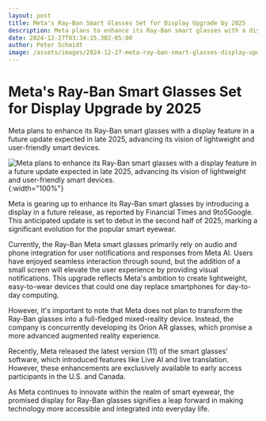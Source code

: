 ```yaml
---
layout: post
title: Meta's Ray-Ban Smart Glasses Set for Display Upgrade by 2025
description: Meta plans to enhance its Ray-Ban smart glasses with a display feature in a future update expected in late 2025, advancing its vision of lightweight and user-friendly smart devices.
date: 2024-12-27T03:34:15.302-05:00
author: Peter Schmidt
image: /assets/images/2024-12-27-meta-ray-ban-smart-glasses-display-update-2025.webp
---
```

# Meta's Ray-Ban Smart Glasses Set for Display Upgrade by 2025
Meta plans to enhance its Ray-Ban smart glasses with a display feature in a future update expected in late 2025, advancing its vision of lightweight and user-friendly smart devices.

![Meta plans to enhance its Ray-Ban smart glasses with a display feature in a future update expected in late 2025, advancing its vision of lightweight and user-friendly smart devices.]( {{page.image}} ){:width="100%"}

Meta is gearing up to enhance its Ray-Ban smart glasses by introducing a display in a future release, as reported by Financial Times and 9to5Google. This anticipated update is set to debut in the second half of 2025, marking a significant evolution for the popular smart eyewear.

Currently, the Ray-Ban Meta smart glasses primarily rely on audio and phone integration for user notifications and responses from Meta AI. Users have enjoyed seamless interaction through sound, but the addition of a small screen will elevate the user experience by providing visual notifications. This upgrade reflects Meta's ambition to create lightweight, easy-to-wear devices that could one day replace smartphones for day-to-day computing.

However, it's important to note that Meta does not plan to transform the Ray-Ban glasses into a full-fledged mixed-reality device. Instead, the company is concurrently developing its Orion AR glasses, which promise a more advanced augmented reality experience.

Recently, Meta released the latest version (11) of the smart glasses’ software, which introduced features like Live AI and live translation. However, these enhancements are exclusively available to early access participants in the U.S. and Canada.

As Meta continues to innovate within the realm of smart eyewear, the promised display for Ray-Ban glasses signifies a leap forward in making technology more accessible and integrated into everyday life.
